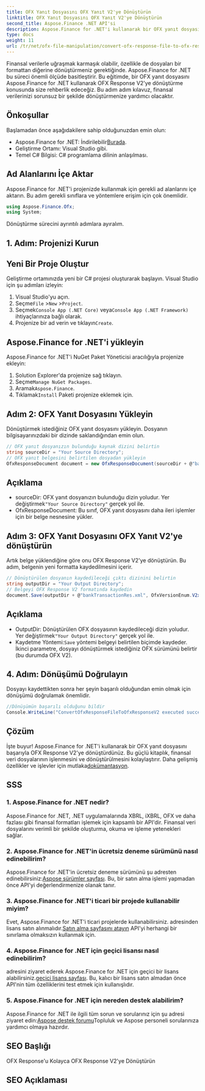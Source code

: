 ```yaml
---
title: OFX Yanıt Dosyasını OFX Yanıt V2'ye Dönüştürün
linktitle: OFX Yanıt Dosyasını OFX Yanıt V2'ye Dönüştürün
second_title: Aspose.Finance .NET API'si
description: Aspose.Finance for .NET'i kullanarak bir OFX yanıt dosyasını OFX Response V2'ye nasıl dönüştüreceğinizi öğrenin. Ayrıntılı talimatlar ve kod örnekleri içeren adım adım kılavuz.
type: docs
weight: 11
url: /tr/net/ofx-file-manipulation/convert-ofx-response-file-to-ofx-response-v2/
---
```

Finansal verilerle uğraşmak karmaşık olabilir, özellikle de dosyaları bir formattan diğerine dönüştürmeniz gerektiğinde. Aspose.Finance for .NET bu süreci önemli ölçüde basitleştirir. Bu eğitimde, bir OFX yanıt dosyasını Aspose.Finance for .NET kullanarak OFX Response V2'ye dönüştürme konusunda size rehberlik edeceğiz. Bu adım adım kılavuz, finansal verilerinizi sorunsuz bir şekilde dönüştürmenize yardımcı olacaktır.
## Önkoşullar
Başlamadan önce aşağıdakilere sahip olduğunuzdan emin olun:
-  Aspose.Finance for .NET: İndirilebilir[Burada](https://releases.aspose.com/finance/net/).
- Geliştirme Ortamı: Visual Studio gibi.
- Temel C# Bilgisi: C# programlama dilinin anlaşılması.
## Ad Alanlarını İçe Aktar
Aspose.Finance for .NET'i projenizde kullanmak için gerekli ad alanlarını içe aktarın. Bu adım gerekli sınıflara ve yöntemlere erişim için çok önemlidir.
```csharp
using Aspose.Finance.Ofx;
using System;
```
Dönüştürme sürecini ayrıntılı adımlara ayıralım.
## 1. Adım: Projenizi Kurun
## Yeni Bir Proje Oluştur
Geliştirme ortamınızda yeni bir C# projesi oluşturarak başlayın. Visual Studio için şu adımları izleyin:
1. Visual Studio'yu açın.
2.  Seçme`File` >`New` >`Project`.
3.  Seçmek`Console App (.NET Core)` veya`Console App (.NET Framework)` ihtiyaçlarınıza bağlı olarak.
4.  Projenize bir ad verin ve tıklayın`Create`.
## Aspose.Finance for .NET'i yükleyin
Aspose.Finance for .NET'i NuGet Paket Yöneticisi aracılığıyla projenize ekleyin:
1. Solution Explorer'da projenize sağ tıklayın.
2.  Seçme`Manage NuGet Packages`.
3.  Aramak`Aspose.Finance`.
4.  Tıklamak`Install` Paketi projenize eklemek için.
## Adım 2: OFX Yanıt Dosyasını Yükleyin
Dönüştürmek istediğiniz OFX yanıt dosyasını yükleyin. Dosyanın bilgisayarınızdaki bir dizinde saklandığından emin olun.
```csharp
// OFX yanıt dosyanızın bulunduğu kaynak dizini belirtin
string sourceDir = "Your Source Directory";
// OFX yanıt belgesini belirtilen dosyadan yükleyin
OfxResponseDocument document = new OfxResponseDocument(sourceDir + @"bankTransactionRes.sgml");
```
## Açıklama
-  sourceDir: OFX yanıt dosyanızın bulunduğu dizin yoludur. Yer değiştirmek`"Your Source Directory"` gerçek yol ile.
- OfxResponseDocument: Bu sınıf, OFX yanıt dosyasını daha ileri işlemler için bir belge nesnesine yükler.
## Adım 3: OFX Yanıt Dosyasını OFX Yanıt V2'ye dönüştürün
Artık belge yüklendiğine göre onu OFX Response V2'ye dönüştürün. Bu adım, belgenin yeni formatta kaydedilmesini içerir.
```csharp
// Dönüştürülen dosyanın kaydedileceği çıktı dizinini belirtin
string outputDir = "Your Output Directory";
// Belgeyi OFX Response V2 formatında kaydedin
document.Save(outputDir + @"bankTransactionRes.xml", OfxVersionEnum.V2x);
```
## Açıklama
-  OutputDir: Dönüştürülen OFX dosyasının kaydedileceği dizin yoludur. Yer değiştirmek`"Your Output Directory"` gerçek yol ile.
-  Kaydetme Yöntemi:`Save` yöntemi belgeyi belirtilen biçimde kaydeder. İkinci parametre, dosyayı dönüştürmek istediğiniz OFX sürümünü belirtir (bu durumda OFX V2).
## 4. Adım: Dönüşümü Doğrulayın
Dosyayı kaydettikten sonra her şeyin başarılı olduğundan emin olmak için dönüşümü doğrulamak önemlidir.
```csharp
//Dönüşümün başarılı olduğunu bildir
Console.WriteLine("ConvertOfxResponseFileToOfxResponseV2 executed successfully.");
```
## Çözüm
 İşte buyur! Aspose.Finance for .NET'i kullanarak bir OFX yanıt dosyasını başarıyla OFX Response V2'ye dönüştürdünüz. Bu güçlü kitaplık, finansal veri dosyalarının işlenmesini ve dönüştürülmesini kolaylaştırır. Daha gelişmiş özellikler ve işlevler için mutlaka[dokümantasyon](https://reference.aspose.com/finance/net/).
## SSS
### 1. Aspose.Finance for .NET nedir?
Aspose.Finance for .NET, .NET uygulamalarında XBRL, iXBRL, OFX ve daha fazlası gibi finansal formatları işlemek için kapsamlı bir API'dir. Finansal veri dosyalarını verimli bir şekilde oluşturma, okuma ve işleme yetenekleri sağlar.
### 2. Aspose.Finance for .NET'in ücretsiz deneme sürümünü nasıl edinebilirim?
 Aspose.Finance for .NET'in ücretsiz deneme sürümünü şu adresten edinebilirsiniz:[Aspose sürümler sayfası](https://releases.aspose.com/). Bu, bir satın alma işlemi yapmadan önce API'yi değerlendirmenize olanak tanır.
### 3. Aspose.Finance for .NET'i ticari bir projede kullanabilir miyim?
 Evet, Aspose.Finance for .NET'i ticari projelerde kullanabilirsiniz. adresinden lisans satın alınmalıdır.[Satın alma sayfasını atayın](https://purchase.aspose.com/buy) API'yi herhangi bir sınırlama olmaksızın kullanmak için.
### 4. Aspose.Finance for .NET için geçici lisansı nasıl edinebilirim?
 adresini ziyaret ederek Aspose.Finance for .NET için geçici bir lisans alabilirsiniz.[geçici lisans sayfası](https://purchase.aspose.com/temporary-license/). Bu, kalıcı bir lisans satın almadan önce API'nin tüm özelliklerini test etmek için kullanışlıdır.
### 5. Aspose.Finance for .NET için nereden destek alabilirim?
 Aspose.Finance for .NET ile ilgili tüm sorun ve sorularınız için şu adresi ziyaret edin:[Aspose destek forumu](https://forum.aspose.com/c/finance/43)Topluluk ve Aspose personeli sorularınıza yardımcı olmaya hazırdır.
## SEO Başlığı
OFX Response'u Kolayca OFX Response V2'ye Dönüştürün
## SEO Açıklaması